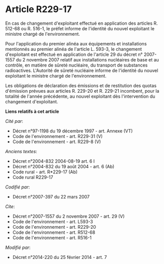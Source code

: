 # Article R229-17

En cas de changement d'exploitant effectué en application des articles R. 512-68 ou R. 516-1, le préfet informe de l'identité
du nouvel exploitant le ministre chargé de l'environnement.

Pour l'application du premier alinéa aux équipements et installations mentionnés au premier alinéa de l'article L. 593-3, le
changement d'exploitant est effectué en application de l'article 29 du décret n° 2007-1557 du 2 novembre 2007 relatif aux
installations nucléaires de base et au contrôle, en matière de sûreté nucléaire, du transport de substances radioactives.
L'Autorité de sûreté nucléaire informe de l'identité du nouvel exploitant le ministre chargé de l'environnement.

Les obligations de déclaration des émissions et de restitution des quotas d'émission prévues aux articles R. 229-20 et R.
229-21 incombent, pour la totalité de l'année précédente, au nouvel exploitant dès l'intervention du changement d'exploitant.

**Liens relatifs à cet article**

_Cité par_:

  - Décret n°97-1198 du 19 décembre 1997 - art. Annexe (VT)
  - Code de l'environnement - art. R229-31 (V)
  - Code de l'environnement - art. R229-8 (V)

_Anciens textes_:

  - Décret n°2004-832 2004-08-19 art. 6 I
  - Décret n°2004-832 du 19 août 2004 - art. 6 (Ab)
  - Code rural - art. R*229-17 (Ab)
  - Code rural R229-17

_Codifié par_:

  - Décret n°2007-397 du 22 mars 2007

_Cite_:

  - Décret n°2007-1557 du 2 novembre 2007 - art. 29 (V)
  - Code de l'environnement - art. L593-3
  - Code de l'environnement - art. R229-20
  - Code de l'environnement - art. R512-68
  - Code de l'environnement - art. R516-1

_Modifié par_:

  - Décret n°2014-220 du 25 février 2014 - art. 7
